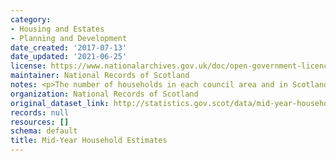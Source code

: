 ```yaml
---
category:
- Housing and Estates
- Planning and Development
date_created: '2017-07-13'
date_updated: '2021-06-25'
license: https://www.nationalarchives.gov.uk/doc/open-government-licence/version/3/
maintainer: National Records of Scotland
notes: <p>The number of households in each council area and in Scotland</p>
organization: National Records of Scotland
original_dataset_link: http://statistics.gov.scot/data/mid-year-household-estimates
records: null
resources: []
schema: default
title: Mid-Year Household Estimates
---
```

